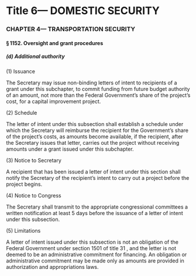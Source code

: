 
# Title 6— DOMESTIC SECURITY
### CHAPTER 4— TRANSPORTATION SECURITY
#### § 1152. Oversight and grant procedures
##### (d) Additional authority

(1) Issuance

The Secretary may issue non-binding letters of intent to recipients of a grant under this subchapter, to commit funding from future budget authority of an amount, not more than the Federal Government’s share of the project’s cost, for a capital improvement project.

(2) Schedule

The letter of intent under this subsection shall establish a schedule under which the Secretary will reimburse the recipient for the Government’s share of the project’s costs, as amounts become available, if the recipient, after the Secretary issues that letter, carries out the project without receiving amounts under a grant issued under this subchapter.

(3) Notice to Secretary

A recipient that has been issued a letter of intent under this section shall notify the Secretary of the recipient’s intent to carry out a project before the project begins.

(4) Notice to Congress

The Secretary shall transmit to the appropriate congressional committees a written notification at least 5 days before the issuance of a letter of intent under this subsection.

(5) Limitations

A letter of intent issued under this subsection is not an obligation of the Federal Government under section 1501 of title 31 , and the letter is not deemed to be an administrative commitment for financing. An obligation or administrative commitment may be made only as amounts are provided in authorization and appropriations laws.
